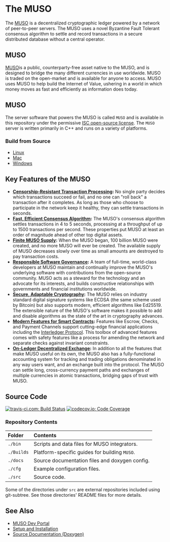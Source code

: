 # The MUSO

The [MUSO](https://MUSOl.org/) is a decentralized cryptographic ledger powered by a network of peer-to-peer servers. The MUSO uses a novel Byzantine Fault Tolerant consensus algorithm to settle and record transactions in a secure distributed database without a central operator.

## MUSO

[MUSO](https://MUSOl.org/MUSO.html)is a public, counterparty-free asset native to the MUSO, and is designed to bridge the many different currencies in use worldwide. MUSO is traded on the open-market and is available for anyone to access. MUSO uses MUSO to help build the Internet of Value, ushering in a world in which money moves as fast and efficiently as information does today.

## MUSO

The server software that powers the MUSO is called `MUSO` and is available in this repository under the permissive [ISC open-source license](LICENSE). The `MUSO` server is written primarily in C++ and runs on a variety of platforms.

### Build from Source

- [Linux](Builds/linux/README.md)
- [Mac](Builds/macos/README.md)
- [Windows](Builds/VisualStudio2017/README.md)

## Key Features of the MUSO

- **[Censorship-Resistant Transaction Processing][]:** No single party decides which transactions succeed or fail, and no one can "roll back" a transaction after it completes. As long as those who choose to participate in the network keep it healthy, they can settle transactions in seconds.
- **[Fast, Efficient Consensus Algorithm][]:** The MUSO's consensus algorithm settles transactions in 4 to 5 seconds, processing at a throughput of up to 1500 transactions per second. These properties put MUSO at least an order of magnitude ahead of other top digital assets.
- **[Finite MUSO Supply][]:** When the MUSO began, 100 billion MUSO were created, and no more MUSO will ever be created. The available supply of MUSO decreases slowly over time as small amounts are destroyed to pay transaction costs.
- **[Responsible Software Governance][]:** A team of full-time, world-class developers at MUSO maintain and continually improve the MUSO's underlying software with contributions from the open-source community. MUSO acts as a steward for the technology and an advocate for its interests, and builds constructive relationships with governments and financial institutions worldwide.
- **[Secure, Adaptable Cryptography][]:** The MUSO relies on industry standard digital signature systems like ECDSA (the same scheme used by Bitcoin) but also supports modern, efficient algorithms like Ed25519. The extensible nature of the MUSO's software makes it possible to add and disable algorithms as the state of the art in cryptography advances.
- **[Modern Features for Smart Contracts][]:** Features like Escrow, Checks, and Payment Channels support cutting-edge financial applications including the [Interledger Protocol](https://interledger.org/). This toolbox of advanced features comes with safety features like a process for amending the network and separate checks against invariant constraints.
- **[On-Ledger Decentralized Exchange][]:** In addition to all the features that make MUSO useful on its own, the MUSO also has a fully-functional accounting system for tracking and trading obligations denominated in any way users want, and an exchange built into the protocol. The MUSO can settle long, cross-currency payment paths and exchanges of multiple currencies in atomic transactions, bridging gaps of trust with MUSO.

[censorship-resistant transaction processing]: https://MUSOl.org/MUSO-ledger-overview.html#censorship-resistant-transaction-processing
[fast, efficient consensus algorithm]: https://MUSOl.org/MUSO-ledger-overview.html#fast-efficient-consensus-algorithm
[finite muso supply]: https://MUSOl.org/MUSO-ledger-overview.html#finite-MUSO-supply
[responsible software governance]: https://MUSOl.org/MUSO-ledger-overview.html#responsible-software-governance
[secure, adaptable cryptography]: https://MUSOl.org/MUSO-ledger-overview.html#secure-adaptable-cryptography
[modern features for smart contracts]: https://MUSOl.org/MUSO-ledger-overview.html#modern-features-for-smart-contracts
[on-ledger decentralized exchange]: https://MUSOl.org/MUSO-ledger-overview.html#on-ledger-decentralized-exchange

## Source Code

[![travis-ci.com: Build Status](https://travis-ci.com/MUSO/MUSO.svg?branch=develop)](https://travis-ci.com/MUSO/MUSO)
[![codecov.io: Code Coverage](https://codecov.io/gh/MUSO/MUSO/branch/develop/graph/badge.svg)](https://codecov.io/gh/MUSO/MUSO)

### Repository Contents

| Folder     | Contents                                       |
| :--------- | :--------------------------------------------- |
| `./bin`    | Scripts and data files for MUSO integrators.   |
| `./Builds` | Platform-specific guides for building `MUSO`.  |
| `./docs`   | Source documentation files and doxygen config. |
| `./cfg`    | Example configuration files.                   |
| `./src`    | Source code.                                   |

Some of the directories under `src` are external repositories included using
git-subtree. See those directories' README files for more details.

## See Also

- [MUSO Dev Portal](https://MUSOl.org/)
- [Setup and Installation](https://MUSOl.org/install-MUSO.html)
- [Source Documentation (Doxygen)](https://MUSO.github.io/MUSO)
